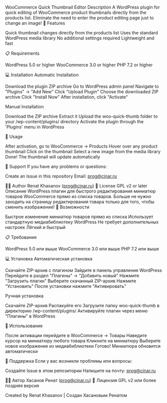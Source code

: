 WooCommerce Quick Thumbnail Editor
Description
A WordPress plugin for quick editing of WooCommerce product thumbnails directly from the products list. Eliminate the need to enter the product editing page just to change an image!
🚀 Features

Quick thumbnail changes directly from the products list
Uses the standard WordPress media library
No additional settings required
Lightweight and fast

📋 Requirements

WordPress 5.0 or higher
WooCommerce 3.0 or higher
PHP 7.2 or higher

💻 Installation
Automatic Installation

Download the plugin ZIP archive
Go to WordPress admin panel
Navigate to "Plugins" → "Add New"
Click "Upload Plugin"
Choose the downloaded ZIP archive
Click "Install Now"
After installation, click "Activate"

Manual Installation

Download the ZIP archive
Extract it
Upload the woo-quick-thumb folder to your /wp-content/plugins/ directory
Activate the plugin through the 'Plugins' menu in WordPress

🎯 Usage

After activation, go to WooCommerce → Products
Hover over any product thumbnail
Click on the thumbnail
Select a new image from the media library
Done! The thumbnail will update automatically

🔧 Support
If you have any problems or questions:

Create an Issue in this repository
Email: prog@cinar.ru

👨‍💻 Author
Renat Khasanov (prog@cinar.ru)
📄 License
GPL v2 or later
Описание
WordPress плагин для быстрого редактирования миниатюр товаров WooCommerce прямо из списка товаров. Больше не нужно заходить на страницу редактирования товара только для того, чтобы сменить изображение!
🚀 Возможности

Быстрое изменение миниатюр товаров прямо из списка
Использует стандартную медиабиблиотеку WordPress
Не требует дополнительных настроек
Лёгкий и быстрый

📋 Требования

WordPress 5.0 или выше
WooCommerce 3.0 или выше
PHP 7.2 или выше

💻 Установка
Автоматическая установка

Скачайте ZIP-архив с плагином
Зайдите в панель управления WordPress
Перейдите в раздел "Плагины" → "Добавить новый"
Нажмите "Загрузить плагин"
Выберите скачанный ZIP-архив
Нажмите "Установить"
После установки нажмите "Активировать"

Ручная установка

Скачайте ZIP-архив
Распакуйте его
Загрузите папку woo-quick-thumb в директорию /wp-content/plugins/
Активируйте плагин через меню "Плагины" в WordPress

🎯 Использование

После активации перейдите в WooCommerce → Товары
Наведите курсор на миниатюру любого товара
Кликните на миниатюру
Выберите новое изображение из медиабиблиотеки
Готово! Миниатюра обновится автоматически

🔧 Поддержка
Если у вас возникли проблемы или вопросы:

Создайте Issue в этом репозитории
Напишите на почту: prog@cinar.ru

👨‍💻 Автор
Хасанов Ренат (prog@cinar.ru)
📄 Лицензия
GPL v2 или более поздняя версия

Created by Renat Khasanov | Создан Хасановым Ренатом
